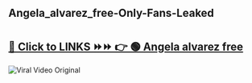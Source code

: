 
 ## Angela_alvarez_free-Only-Fans-Leaked

# <h2><a href="https://clipsfans.com/Angela_alvarez_free&ref=git">🔗 Click to LINKS ⏩⏩ 👉 🟢 Angela alvarez free </a></h2>

<a href="https://clipsfans.com/Angela_alvarez_free&ref=git" rel="nofollow" data-target="animated-image.originalLink"><img src="https://i.ibb.co.com/xMMVF88/686577567.gif" alt="Viral Video Original" style="max-width: 100%; display: inline-block;" data-target="animated-image.originalImage"></a>
